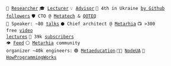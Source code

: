 <code>🔭 [Researcher](https://linkedin.com/in/shemsedinov)</code>
<code>🎓 [Lecturer](https://github.com/HowProgrammingWorks/Index)</code>
<code>💡 [Advisor](https://www.linkedin.com/in/shemsedinov)</code>
<code>👷 4th in Ukraine [by Github followers](https://github.com/search?q=location%3Aukraine)</code>
<code>🛡️ CTO @ [Metatech](https://www.youtube.com/@MetatechEducation) & [QOTEQ](https://qoteq.com/)</code><br>
<code>📢 Speaker: ~80 [talks](https://github.com/HowProgrammingWorks/Index/blob/master/Courses/Talks.md)</code>
<code>⬢ Chief architect @ [Metarhia](https://github.com/metarhia)</code>
<code>📺 >300 free [video lectures](https://www.youtube.com/TimurShemsedinov)</code>
<code>🔔 39k [subscribers](https://youtube.com/TimurShemsedinov)</code><br>
<code>👁️ [Feed](https://github.com/tshemsedinov/feed)</code>
<code>⚪ [Metarhia](https://metarhia.com/) community organizer ~40k engineers:</code>
<code>🟢 [Metaeducation](https://github.com/meta-edu/Index/blob/main/Docs/The-Concept-RU.md)</code>
<code>👨‍💻 [NodeUA](https://www.meetup.com/NodeUA/)</code>
<code>🌱 [HowProgrammingWorks](https://www.meetup.com/HowProgrammingWorks/)</code>
